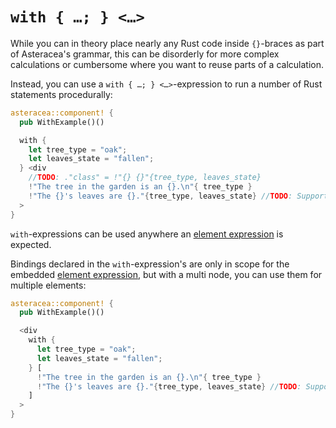 # `with { …; } <…>`

While you can in theory place nearly any Rust code inside `{}`-braces as part of Asteracea's grammar, this can be disorderly for more complex calculations or cumbersome where you want to reuse parts of a calculation.

Instead, you can use a `with { …; } <…>`-expression to run a number of Rust statements procedurally:

```rust asteracea=WithExample
asteracea::component! {
  pub WithExample()()

  with {
    let tree_type = "oak";
    let leaves_state = "fallen";
  } <div
    //TODO: ."class" = !"{} {}"{tree_type, leaves_state}
    !"The tree in the garden is an {}.\n"{ tree_type }
    !"The {}'s leaves are {}."{tree_type, leaves_state} //TODO: Support named formatting parameters.
  >
}
```

`with`-expressions can be used anywhere an [element expression](*) is expected.

Bindings declared in the `with`-expression's are only in scope for the embedded [element expression](*), but with a multi node, you can use them for multiple elements:

```rust asteracea=WithExample
asteracea::component! {
  pub WithExample()()

  <div
    with {
      let tree_type = "oak";
      let leaves_state = "fallen";
    } [
      !"The tree in the garden is an {}.\n"{ tree_type }
      !"The {}'s leaves are {}."{tree_type, leaves_state} //TODO: Support named formatting parameters.
    ]
  >
}
```
